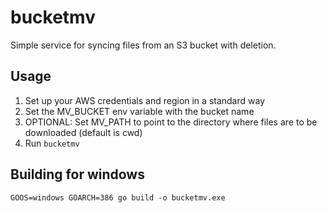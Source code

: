bucketmv
========

Simple service for syncing files from an S3 bucket with deletion.

## Usage
1. Set up your AWS credentials and region in a standard way
2. Set the MV_BUCKET env variable with the bucket name
3. OPTIONAL: Set MV_PATH to point to the directory where files are to be downloaded (default is cwd)
4. Run `bucketmv`

## Building for windows
`GOOS=windows GOARCH=386 go build -o bucketmv.exe`
